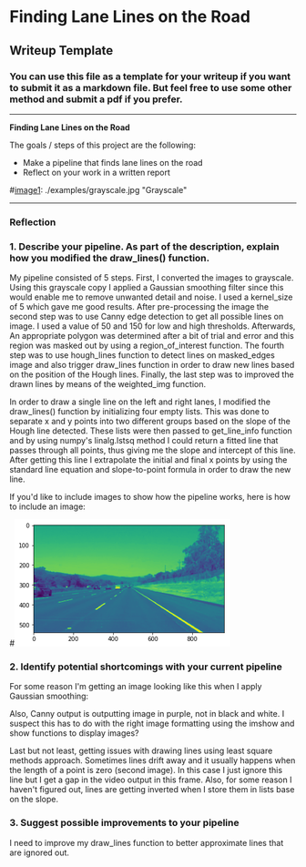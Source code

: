# **Finding Lane Lines on the Road**

## Writeup Template

### You can use this file as a template for your writeup if you want to submit it as a markdown file. But feel free to use some other method and submit a pdf if you prefer.

---

**Finding Lane Lines on the Road**

The goals / steps of this project are the following:
* Make a pipeline that finds lane lines on the road
* Reflect on your work in a written report


[//]: # (Image References)

#[image1]: ./examples/grayscale.jpg "Grayscale"

---

### Reflection

### 1. Describe your pipeline. As part of the description, explain how you modified the draw_lines() function.

My pipeline consisted of 5 steps. First, I converted the images to grayscale. Using this grayscale copy I applied a Gaussian smoothing filter
since this would enable me to remove unwanted detail and noise. I used a kernel_size of 5 which gave me good results. After pre-processing the image the second step was to use Canny edge detection to get all possible lines on image. I used a value of 50 and 150 for low and high thresholds. Afterwards, An appropriate polygon was determined after a bit of trial and error and this region was masked out by using a region_of_interest function. The fourth step was to use hough_lines function to detect lines on masked_edges image and also trigger draw_lines function in order to draw new lines based on the position of the Hough lines. Finally, the last step was to improved the drawn lines by means of the weighted_img function.

In order to draw a single line on the left and right lanes, I modified the draw_lines() function by initializing four empty lists. This was done to separate x and y points into two different groups based on the slope of the Hough line detected. These lists were then passed to get_line_info function and by using numpy's linalg.lstsq method I could return a fitted line that passes through all points, thus giving me the slope and intercept of this line. After getting this line I extrapolate the initial and final x points by using the standard line equation and slope-to-point formula in order to draw the new line.


If you'd like to include images to show how the pipeline works, here is how to include an image:

#![alt text][image1]


### 2. Identify potential shortcomings with your current pipeline

For some reason I'm getting an image looking like this when I apply Gaussian smoothing:

[image1]: ./issues/gaussianoutput.png "blur_gray"

Also, Canny output is outputting image in purple, not in black and white. I suspect this has to do with the right image formatting using the imshow and show functions to display images?

[image1]: ./issues/cannyoutput.png "canny"

Last but not least, getting issues with drawing lines using least square methods approach. Sometimes lines drift away and it usually happens when the length of a point is zero (second image). In this case I just ignore this line but I get a gap in the video output in this frame. Also, for some reason I haven't figured out, lines are getting inverted when I store them in lists base on the slope.

[image1]: ./issues/Selection_002.png "lstsq1"
[image1]: ./issues/Selection_003.png "lstsq2"


### 3. Suggest possible improvements to your pipeline

I need to improve my draw_lines function to better approximate lines that are ignored out.
